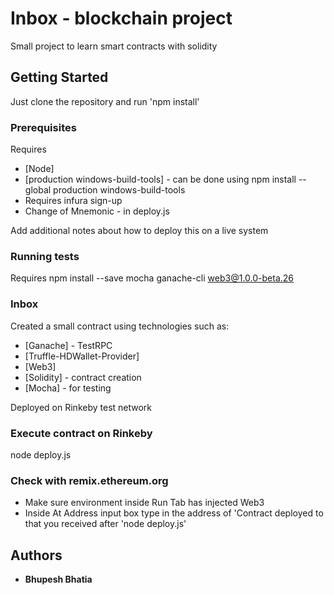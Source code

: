 # Inbox - blockchain project

Small project to learn smart contracts with solidity

## Getting Started

Just clone the repository and run 'npm install'

### Prerequisites

Requires 
* [Node]
* [production windows-build-tools] - can be done using npm install --global production windows-build-tools
* Requires infura sign-up
* Change of Mnemonic - in deploy.js


Add additional notes about how to deploy this on a live system

### Running tests
Requires npm install --save mocha ganache-cli web3@1.0.0-beta.26

### Inbox
Created a small contract using technologies such as:
* [Ganache] - TestRPC
* [Truffle-HDWallet-Provider]
* [Web3]
* [Solidity] - contract creation
* [Mocha] - for testing

Deployed on Rinkeby test network

### Execute contract on Rinkeby
node deploy.js

### Check with remix.ethereum.org
* Make sure environment inside Run Tab has injected Web3
* Inside At Address input box type in the address of 'Contract deployed to that you received after 'node deploy.js'

## Authors

* **Bhupesh Bhatia**






